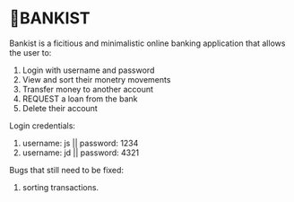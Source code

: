 # 💸BANKIST

Bankist is a ficitious and minimalistic online banking application that allows the user to:
  1. Login with username and password
  2. View and sort their monetry movements
  3. Transfer money to another account
  4. REQUEST a loan from the bank
  5. Delete their account

Login credentials:
  1. username: js || password: 1234
  2. username: jd || password: 4321

Bugs that still need to be fixed:
  1. sorting transactions.
